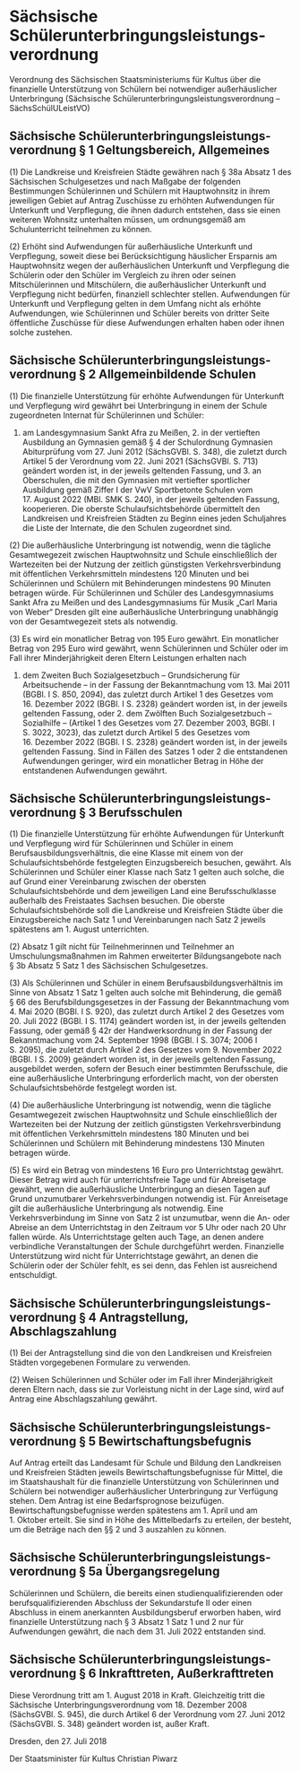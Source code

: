 # Sächsische Schülerunterbringungsleistungs­verordnung

Verordnung des Sächsischen Staatsministeriums für Kultus über die finanzielle Unterstützung von Schülern bei notwendiger außerhäuslicher Unterbringung (Sächsische Schülerunterbringungsleistungsverordnung – SächsSchülULeistVO)

## Sächsische Schülerunterbringungsleistungs­verordnung § 1 Geltungsbereich, Allgemeines

(1) Die Landkreise und Kreisfreien Städte gewähren nach § 38a Absatz 1 des Sächsischen Schulgesetzes und nach Maßgabe der folgenden Bestimmungen Schülerinnen und Schülern mit Hauptwohnsitz in ihrem jeweiligen Gebiet auf Antrag Zuschüsse zu erhöhten Aufwendungen für Unterkunft und Verpflegung, die ihnen dadurch entstehen, dass sie einen weiteren Wohnsitz unterhalten müssen, um ordnungsgemäß am Schulunterricht teilnehmen zu können.

(2) Erhöht sind Aufwendungen für außerhäusliche Unterkunft und Verpflegung, soweit diese bei Berücksichtigung häuslicher Ersparnis am Hauptwohnsitz wegen der außerhäuslichen Unterkunft und Verpflegung die Schülerin oder den Schüler im Vergleich zu ihren oder seinen Mitschülerinnen und Mitschülern, die außerhäuslicher Unterkunft und Verpflegung nicht bedürfen, finanziell schlechter stellen. Aufwendungen für Unterkunft und Verpflegung gelten in dem Umfang nicht als erhöhte Aufwendungen, wie Schülerinnen und Schüler bereits von dritter Seite öffentliche Zuschüsse für diese Aufwendungen erhalten haben oder ihnen solche zustehen.


## Sächsische Schülerunterbringungsleistungs­verordnung § 2 Allgemeinbildende Schulen

(1) Die finanzielle Unterstützung für erhöhte Aufwendungen für Unterkunft und Verpflegung wird gewährt bei Unterbringung in einem der Schule zugeordneten Internat für Schülerinnen und Schüler:

1. am Landesgymnasium Sankt Afra zu Meißen, 2. in der vertieften Ausbildung an Gymnasien gemäß § 4 der Schulordnung Gymnasien Abiturprüfung vom 27. Juni 2012 (SächsGVBl. S. 348), die zuletzt durch Artikel 5 der Verordnung vom 22. Juni 2021 (SächsGVBl. S. 713) geändert worden ist, in der jeweils geltenden Fassung, und 3. an Oberschulen, die mit den Gymnasien mit vertiefter sportlicher Ausbildung gemäß Ziffer I der VwV Sportbetonte Schulen vom 17. August 2022 (MBl. SMK S. 240), in der jeweils geltenden Fassung, kooperieren. Die oberste Schulaufsichtsbehörde übermittelt den Landkreisen und Kreisfreien Städten zu Beginn eines jeden Schuljahres die Liste der Internate, die den Schulen zugeordnet sind.

(2) Die außerhäusliche Unterbringung ist notwendig, wenn die tägliche Gesamtwegezeit zwischen Hauptwohnsitz und Schule einschließlich der Wartezeiten bei der Nutzung der zeitlich günstigsten Verkehrsverbindung mit öffentlichen Verkehrsmitteln mindestens 120 Minuten und bei Schülerinnen und Schülern mit Behinderungen mindestens 90 Minuten betragen würde. Für Schülerinnen und Schüler des Landesgymnasiums Sankt Afra zu Meißen und des Landesgymnasiums für Musik „Carl Maria von Weber“ Dresden gilt eine außerhäusliche Unterbringung unabhängig von der Gesamtwegezeit stets als notwendig.

(3) Es wird ein monatlicher Betrag von 195 Euro gewährt. Ein monatlicher Betrag von 295 Euro wird gewährt, wenn Schülerinnen und Schüler oder im Fall ihrer Minderjährigkeit deren Eltern Leistungen erhalten nach

1. dem Zweiten Buch Sozialgesetzbuch – Grundsicherung für Arbeitsuchende – in der Fassung der Bekanntmachung vom 13. Mai 2011 (BGBl. I S. 850, 2094), das zuletzt durch Artikel 1 des Gesetzes vom 16. Dezember 2022 (BGBl. I S. 2328) geändert worden ist, in der jeweils geltenden Fassung, oder 2. dem Zwölften Buch Sozialgesetzbuch – Sozialhilfe – (Artikel 1 des Gesetzes vom 27. Dezember 2003, BGBl. I S. 3022, 3023), das zuletzt durch Artikel 5 des Gesetzes vom 16. Dezember 2022 (BGBl. I S. 2328) geändert worden ist, in der jeweils geltenden Fassung. Sind in Fällen des Satzes 1 oder 2 die entstandenen Aufwendungen geringer, wird ein monatlicher Betrag in Höhe der entstandenen Aufwendungen gewährt.


## Sächsische Schülerunterbringungsleistungs­verordnung § 3 Berufsschulen

(1) Die finanzielle Unterstützung für erhöhte Aufwendungen für Unterkunft und Verpflegung wird für Schülerinnen und Schüler in einem Berufsausbildungsverhältnis, die eine Klasse mit einem von der Schulaufsichtsbehörde festgelegten Einzugsbereich besuchen, gewährt. Als Schülerinnen und Schüler einer Klasse nach Satz 1 gelten auch solche, die auf Grund einer Vereinbarung zwischen der obersten Schulaufsichtsbehörde und dem jeweiligen Land eine Berufsschulklasse außerhalb des Freistaates Sachsen besuchen. Die oberste Schulaufsichtsbehörde soll die Landkreise und Kreisfreien Städte über die Einzugsbereiche nach Satz 1 und Vereinbarungen nach Satz 2 jeweils spätestens am 1. August unterrichten.

(2) Absatz 1 gilt nicht für Teilnehmerinnen und Teilnehmer an Umschulungsmaßnahmen im Rahmen erweiterter Bildungsangebote nach § 3b Absatz 5 Satz 1 des Sächsischen Schulgesetzes.

(3) Als Schülerinnen und Schüler in einem Berufsausbildungsverhältnis im Sinne von Absatz 1 Satz 1 gelten auch solche mit Behinderung, die gemäß § 66 des Berufsbildungsgesetzes in der Fassung der Bekanntmachung vom 4. Mai 2020 (BGBl. I S. 920), das zuletzt durch Artikel 2 des Gesetzes vom 20. Juli 2022 (BGBl. I S. 1174) geändert worden ist, in der jeweils geltenden Fassung, oder gemäß § 42r der Handwerksordnung in der Fassung der Bekanntmachung vom 24. September 1998 (BGBl. I S. 3074; 2006 I S. 2095), die zuletzt durch Artikel 2 des Gesetzes vom 9. November 2022 (BGBl. I S. 2009) geändert worden ist, in der jeweils geltenden Fassung, ausgebildet werden, sofern der Besuch einer bestimmten Berufsschule, die eine außerhäusliche Unterbringung erforderlich macht, von der obersten Schulaufsichtsbehörde festgelegt worden ist.

(4) Die außerhäusliche Unterbringung ist notwendig, wenn die tägliche Gesamtwegezeit zwischen Hauptwohnsitz und Schule einschließlich der Wartezeiten bei der Nutzung der zeitlich günstigsten Verkehrsverbindung mit öffentlichen Verkehrsmitteln mindestens 180 Minuten und bei Schülerinnen und Schülern mit Behinderung mindestens 130 Minuten betragen würde.

(5) Es wird ein Betrag von mindestens 16 Euro pro Unterrichtstag gewährt. Dieser Betrag wird auch für unterrichtsfreie Tage und für Abreisetage gewährt, wenn die außerhäusliche Unterbringung an diesen Tagen auf Grund unzumutbarer Verkehrsverbindungen notwendig ist. Für Anreisetage gilt die außerhäusliche Unterbringung als notwendig. Eine Verkehrsverbindung im Sinne von Satz 2 ist unzumutbar, wenn die An- oder Abreise an dem Unterrichtstag in den Zeitraum vor 5 Uhr oder nach 20 Uhr fallen würde. Als Unterrichtstage gelten auch Tage, an denen andere verbindliche Veranstaltungen der Schule durchgeführt werden. Finanzielle Unterstützung wird nicht für Unterrichtstage gewährt, an denen die Schülerin oder der Schüler fehlt, es sei denn, das Fehlen ist ausreichend entschuldigt.


## Sächsische Schülerunterbringungsleistungs­verordnung § 4 Antragstellung, Abschlagszahlung 

(1) Bei der Antragstellung sind die von den Landkreisen und Kreisfreien Städten vorgegebenen Formulare zu verwenden.

(2) Weisen Schülerinnen und Schüler oder im Fall ihrer Minderjährigkeit deren Eltern nach, dass sie zur Vorleistung nicht in der Lage sind, wird auf Antrag eine Abschlagszahlung gewährt.


## Sächsische Schülerunterbringungsleistungs­verordnung § 5 Bewirtschaftungsbefugnis

Auf Antrag erteilt das Landesamt für Schule und Bildung den Landkreisen und Kreisfreien Städten jeweils Bewirtschaftungsbefugnisse für Mittel, die im Staatshaushalt für die finanzielle Unterstützung von Schülerinnen und Schülern bei notwendiger außerhäuslicher Unterbringung zur Verfügung stehen. Dem Antrag ist eine Bedarfsprognose beizufügen. Bewirtschaftungsbefugnisse werden spätestens am 1. April und am 1. Oktober erteilt. Sie sind in Höhe des Mittelbedarfs zu erteilen, der besteht, um die Beträge nach den §§ 2 und 3 auszahlen zu können.




## Sächsische Schülerunterbringungsleistungs­verordnung § 5a Übergangsregelung

Schülerinnen und Schülern, die bereits einen studienqualifizierenden oder berufsqualifizierenden Abschluss der Sekundarstufe II oder einen Abschluss in einem anerkannten Ausbildungsberuf erworben haben, wird finanzielle Unterstützung nach § 3 Absatz 1 Satz 1 und 2 nur für Aufwendungen gewährt, die nach dem 31. Juli 2022 entstanden sind.


## Sächsische Schülerunterbringungsleistungs­verordnung § 6 Inkrafttreten, Außerkrafttreten

Diese Verordnung tritt am 1. August 2018 in Kraft. Gleichzeitig tritt die Sächsische Unterbringungsverordnung vom 18. Dezember 2008 (SächsGVBl. S. 945), die durch Artikel 6 der Verordnung vom 27. Juni 2012 (SächsGVBl. S. 348) geändert worden ist, außer Kraft.

Dresden, den 27. Juli 2018

Der Staatsminister für Kultus Christian Piwarz

